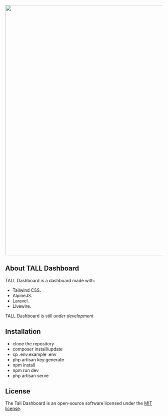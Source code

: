 <p align="center"><img src="https://github.com/sammymwangangi/TALL-Dashboard/blob/master/public/images/new-look.jpg" width="800"></p>

## About TALL Dashboard

TALL Dashboard is a dashboard made with:

- Tailwind CSS.
- AlpineJS.
- Laravel.
- Livewire.

TALL Dashboard is still *under development*

## Installation
- clone the repository
- composer install/update
- cp .env.example .env
- php artisan key:generate
- npm install
- npm run dev
- php artisan serve

## License
The Tall Dashboard is an open-source software licensed under the [MIT license](https://opensource.org/licenses/MIT).
